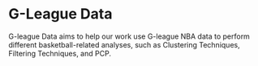 
# G-League Data

<!-- badges: start -->
<!-- badges: end -->

G-league Data aims to help our work use G-league NBA data to perform different basketball-related analyses, such as Clustering Techniques, Filtering Techniques, and PCP. 

